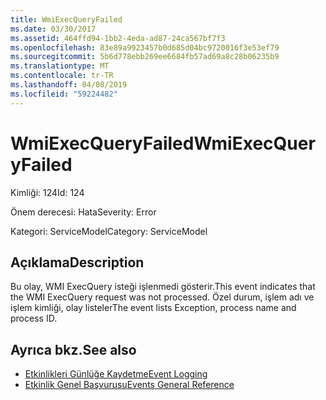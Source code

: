 ```yaml
---
title: WmiExecQueryFailed
ms.date: 03/30/2017
ms.assetid: 464ffd94-1bb2-4eda-ad87-24ca567bf7f3
ms.openlocfilehash: 83e89a9923457b0d685d04bc9720016f3e53ef79
ms.sourcegitcommit: 5b6d778ebb269ee6684fb57ad69a8c28b06235b9
ms.translationtype: MT
ms.contentlocale: tr-TR
ms.lasthandoff: 04/08/2019
ms.locfileid: "59224482"
---
```

# <a name="wmiexecqueryfailed"></a><span data-ttu-id="1f979-102">WmiExecQueryFailed</span><span class="sxs-lookup"><span data-stu-id="1f979-102">WmiExecQueryFailed</span></span>
<span data-ttu-id="1f979-103">Kimliği: 124</span><span class="sxs-lookup"><span data-stu-id="1f979-103">Id: 124</span></span>  
  
 <span data-ttu-id="1f979-104">Önem derecesi: Hata</span><span class="sxs-lookup"><span data-stu-id="1f979-104">Severity: Error</span></span>  
  
 <span data-ttu-id="1f979-105">Kategori: ServiceModel</span><span class="sxs-lookup"><span data-stu-id="1f979-105">Category: ServiceModel</span></span>  
  
## <a name="description"></a><span data-ttu-id="1f979-106">Açıklama</span><span class="sxs-lookup"><span data-stu-id="1f979-106">Description</span></span>  
 <span data-ttu-id="1f979-107">Bu olay, WMI ExecQuery isteği işlenmedi gösterir.</span><span class="sxs-lookup"><span data-stu-id="1f979-107">This event indicates that the WMI ExecQuery request was not processed.</span></span> <span data-ttu-id="1f979-108">Özel durum, işlem adı ve işlem kimliği, olay listeler</span><span class="sxs-lookup"><span data-stu-id="1f979-108">The event lists Exception, process name and process ID.</span></span>  
  
## <a name="see-also"></a><span data-ttu-id="1f979-109">Ayrıca bkz.</span><span class="sxs-lookup"><span data-stu-id="1f979-109">See also</span></span>

- [<span data-ttu-id="1f979-110">Etkinlikleri Günlüğe Kaydetme</span><span class="sxs-lookup"><span data-stu-id="1f979-110">Event Logging</span></span>](../../../../../docs/framework/wcf/diagnostics/event-logging/index.md)
- [<span data-ttu-id="1f979-111">Etkinlik Genel Başvurusu</span><span class="sxs-lookup"><span data-stu-id="1f979-111">Events General Reference</span></span>](../../../../../docs/framework/wcf/diagnostics/event-logging/events-general-reference.md)
